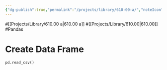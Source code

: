 ```yaml
---
{"dg-publish":true,"permalink":"/projects/library/610-00-a/","noteIcon":"0","created":"2024-01-18T00:15:51.092+09:00","updated":"2024-01-18T00:17:56.170+09:00"}
---
```



#[[Projects/Library/610.00 a\|610.00 a]] #[[Projects/Library/610.00\|610.00]] #Pandas 



# Create Data Frame



`pd.read_csv()`